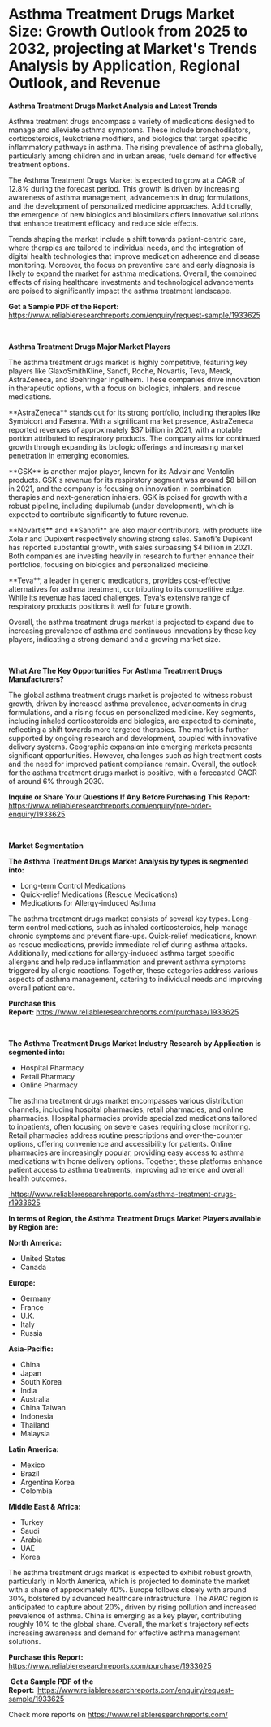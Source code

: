 <p><h1>Asthma Treatment Drugs Market Size: Growth Outlook from 2025 to 2032, projecting at Market's Trends Analysis by Application, Regional Outlook, and Revenue</h1></p><p><strong>Asthma Treatment Drugs Market Analysis and Latest Trends</strong></p>
<p><p>Asthma treatment drugs encompass a variety of medications designed to manage and alleviate asthma symptoms. These include bronchodilators, corticosteroids, leukotriene modifiers, and biologics that target specific inflammatory pathways in asthma. The rising prevalence of asthma globally, particularly among children and in urban areas, fuels demand for effective treatment options.</p><p>The Asthma Treatment Drugs Market is expected to grow at a CAGR of 12.8% during the forecast period. This growth is driven by increasing awareness of asthma management, advancements in drug formulations, and the development of personalized medicine approaches. Additionally, the emergence of new biologics and biosimilars offers innovative solutions that enhance treatment efficacy and reduce side effects.</p><p>Trends shaping the market include a shift towards patient-centric care, where therapies are tailored to individual needs, and the integration of digital health technologies that improve medication adherence and disease monitoring. Moreover, the focus on preventive care and early diagnosis is likely to expand the market for asthma medications. Overall, the combined effects of rising healthcare investments and technological advancements are poised to significantly impact the asthma treatment landscape.</p></p>
<p><strong>Get a Sample PDF of the Report:&nbsp;</strong> <a href="https://www.reliableresearchreports.com/enquiry/request-sample/1933625?utm_campaign=2251&utm_medium=2&utm_source=Github&utm_content=ia&utm_term=08032025&utm_id=asthma-treatment-drugs">https://www.reliableresearchreports.com/enquiry/request-sample/1933625</a></p>
<p>&nbsp;</p>
<p><strong>Asthma Treatment Drugs Major Market Players</strong></p>
<p><p>The asthma treatment drugs market is highly competitive, featuring key players like GlaxoSmithKline, Sanofi, Roche, Novartis, Teva, Merck, AstraZeneca, and Boehringer Ingelheim. These companies drive innovation in therapeutic options, with a focus on biologics, inhalers, and rescue medications.</p><p>**AstraZeneca** stands out for its strong portfolio, including therapies like Symbicort and Fasenra. With a significant market presence, AstraZeneca reported revenues of approximately $37 billion in 2021, with a notable portion attributed to respiratory products. The company aims for continued growth through expanding its biologic offerings and increasing market penetration in emerging economies.</p><p>**GSK** is another major player, known for its Advair and Ventolin products. GSK's revenue for its respiratory segment was around $8 billion in 2021, and the company is focusing on innovation in combination therapies and next-generation inhalers. GSK is poised for growth with a robust pipeline, including dupilumab (under development), which is expected to contribute significantly to future revenue.</p><p>**Novartis** and **Sanofi** are also major contributors, with products like Xolair and Dupixent respectively showing strong sales. Sanofi's Dupixent has reported substantial growth, with sales surpassing $4 billion in 2021. Both companies are investing heavily in research to further enhance their portfolios, focusing on biologics and personalized medicine.</p><p>**Teva**, a leader in generic medications, provides cost-effective alternatives for asthma treatment, contributing to its competitive edge. While its revenue has faced challenges, Teva's extensive range of respiratory products positions it well for future growth.</p><p>Overall, the asthma treatment drugs market is projected to expand due to increasing prevalence of asthma and continuous innovations by these key players, indicating a strong demand and a growing market size.</p></p>
<p>&nbsp;</p>
<p><strong>What Are The Key Opportunities For Asthma Treatment Drugs Manufacturers?</strong></p>
<p><p>The global asthma treatment drugs market is projected to witness robust growth, driven by increased asthma prevalence, advancements in drug formulations, and a rising focus on personalized medicine. Key segments, including inhaled corticosteroids and biologics, are expected to dominate, reflecting a shift towards more targeted therapies. The market is further supported by ongoing research and development, coupled with innovative delivery systems. Geographic expansion into emerging markets presents significant opportunities. However, challenges such as high treatment costs and the need for improved patient compliance remain. Overall, the outlook for the asthma treatment drugs market is positive, with a forecasted CAGR of around 6% through 2030.</p></p>
<p><strong>Inquire or Share Your Questions If Any Before Purchasing This Report:</strong> <a href="https://www.reliableresearchreports.com/enquiry/pre-order-enquiry/1933625?utm_campaign=2251&utm_medium=2&utm_source=Github&utm_content=ia&utm_term=08032025&utm_id=asthma-treatment-drugs">https://www.reliableresearchreports.com/enquiry/pre-order-enquiry/1933625</a></p>
<p>&nbsp;</p>
<p><strong>Market Segmentation</strong></p>
<p><strong>The Asthma Treatment Drugs Market Analysis by types is segmented into:</strong></p>
<p><ul><li>Long-term Control Medications</li><li>Quick-relief Medications (Rescue Medications)</li><li>Medications for Allergy-induced Asthma</li></ul></p>
<p><p>The asthma treatment drugs market consists of several key types. Long-term control medications, such as inhaled corticosteroids, help manage chronic symptoms and prevent flare-ups. Quick-relief medications, known as rescue medications, provide immediate relief during asthma attacks. Additionally, medications for allergy-induced asthma target specific allergens and help reduce inflammation and prevent asthma symptoms triggered by allergic reactions. Together, these categories address various aspects of asthma management, catering to individual needs and improving overall patient care.</p></p>
<p><strong>Purchase this Report:&nbsp;</strong><a href="https://www.reliableresearchreports.com/purchase/1933625?utm_campaign=2251&utm_medium=2&utm_source=Github&utm_content=ia&utm_term=08032025&utm_id=asthma-treatment-drugs">https://www.reliableresearchreports.com/purchase/1933625</a></p>
<p>&nbsp;</p>
<p><strong>The Asthma Treatment Drugs Market Industry Research by Application is segmented into:</strong></p>
<p><ul><li>Hospital Pharmacy</li><li>Retail Pharmacy</li><li>Online Pharmacy</li></ul></p>
<p><p>The asthma treatment drugs market encompasses various distribution channels, including hospital pharmacies, retail pharmacies, and online pharmacies. Hospital pharmacies provide specialized medications tailored to inpatients, often focusing on severe cases requiring close monitoring. Retail pharmacies address routine prescriptions and over-the-counter options, offering convenience and accessibility for patients. Online pharmacies are increasingly popular, providing easy access to asthma medications with home delivery options. Together, these platforms enhance patient access to asthma treatments, improving adherence and overall health outcomes.</p></p>
<p><a href="https://www.reliableresearchreports.com/asthma-treatment-drugs-r1933625?utm_campaign=2251&utm_medium=2&utm_source=Github&utm_content=ia&utm_term=08032025&utm_id=asthma-treatment-drugs">&nbsp;https://www.reliableresearchreports.com/asthma-treatment-drugs-r1933625</a></p>
<p><strong>In terms of Region, the Asthma Treatment Drugs Market Players available by Region are:</strong></p>
<p>
    <p> <strong> North America: </strong>
        <ul>
            <li>United States</li>
            <li>Canada</li>
        </ul>
        </p> 
    <p> <strong> Europe: </strong>
        <ul>
            <li>Germany</li>
            <li>France</li>
            <li>U.K.</li>
            <li>Italy</li>
            <li>Russia</li>
        </ul>
        </p> 
    <p> <strong> Asia-Pacific: </strong>
        <ul>
            <li>China</li>
            <li>Japan</li>
            <li>South Korea</li>
            <li>India</li>
            <li>Australia</li>
            <li>China Taiwan</li>
            <li>Indonesia</li>
            <li>Thailand</li>
            <li>Malaysia</li>
        </ul>
        </p> 
    <p> <strong> Latin America: </strong>
        <ul>
            <li>Mexico</li>
            <li>Brazil</li>
            <li>Argentina Korea</li>
            <li>Colombia</li>
        </ul>
        </p> 
    <p> <strong> Middle East & Africa: </strong>
        <ul>
            <li>Turkey</li>
            <li>Saudi</li>
            <li>Arabia</li>
            <li>UAE</li>
            <li>Korea</li>
        </ul>
    </p>
    </p>
<p><p>The asthma treatment drugs market is expected to exhibit robust growth, particularly in North America, which is projected to dominate the market with a share of approximately 40%. Europe follows closely with around 30%, bolstered by advanced healthcare infrastructure. The APAC region is anticipated to capture about 20%, driven by rising pollution and increased prevalence of asthma. China is emerging as a key player, contributing roughly 10% to the global share. Overall, the market's trajectory reflects increasing awareness and demand for effective asthma management solutions.</p></p>
<p><strong>Purchase this Report: </strong><a href="https://www.reliableresearchreports.com/purchase/1933625?utm_campaign=2251&utm_medium=2&utm_source=Github&utm_content=ia&utm_term=08032025&utm_id=asthma-treatment-drugs">https://www.reliableresearchreports.com/purchase/1933625</a></p>
<p>&nbsp;<strong>Get a Sample PDF of the Report:&nbsp;&nbsp;</strong><a href="https://www.reliableresearchreports.com/enquiry/request-sample/1933625?utm_campaign=2251&utm_medium=2&utm_source=Github&utm_content=ia&utm_term=08032025&utm_id=asthma-treatment-drugs">https://www.reliableresearchreports.com/enquiry/request-sample/1933625</a></p>
<p><strong></strong></p>
<p>Check more reports on <a href="https://www.reliableresearchreports.com/?utm_campaign=2251&utm_medium=2&utm_source=Github&utm_content=ia&utm_term=08032025&utm_id=asthma-treatment-drugs">https://www.reliableresearchreports.com/</a></p>